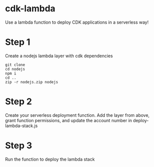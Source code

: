 # cdk-lambda

Use a lambda function to deploy CDK applications in a serverless way!

# Step 1
Create a nodejs lambda layer with cdk dependencies

```
git clone
cd nodejs
npm i
cd ..
zip -r nodejs.zip nodejs
```

# Step 2
Create your serverless deployment function. Add the layer from above, grant function permissions, and update the account number in deploy-lambda-stack.js

# Step 3
Run the function to deploy the lambda stack
